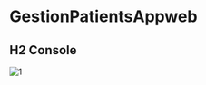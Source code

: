 # GestionPatientsAppweb

## H2 Console 

![1](https://user-images.githubusercontent.com/12114256/167710009-6258d07c-3b1d-4105-a399-baa57c90f863.PNG)
